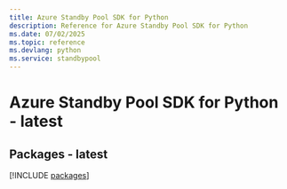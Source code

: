 ```yaml
---
title: Azure Standby Pool SDK for Python
description: Reference for Azure Standby Pool SDK for Python
ms.date: 07/02/2025
ms.topic: reference
ms.devlang: python
ms.service: standbypool
---
```

# Azure Standby Pool SDK for Python - latest
## Packages - latest
[!INCLUDE [packages](standby-pool-index.md)]